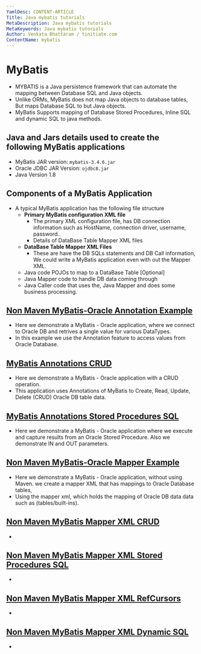 ```yaml
---
YamlDesc: CONTENT-ARTICLE
Title: Java mybatis tutorials
MetaDescription: Java mybatis tutorials
MetaKeywords: Java mybatis tutorials
Author: Venkata Bhattaram / tinitiate.com
ContentName: mybatis
---
```


# MyBatis
* MYBATIS is a Java persistence framework that can automate the mapping between 
  Database SQL and Java objects.
* Unlike ORMs, MyBatis does not map Java objects to database tables, But maps 
  Database SQL to but Java objects.
* MyBatis Supports mapping of Database Stored Procedures, Inline SQL 
  and dynamic SQL to java methods.


## Java and Jars details used to create the following MyBatis applications
* MyBatis JAR version:     `mybatis-3.4.6.jar`
* Oracle JDBC JAR Version: `ojdbc8.jar`
* Java Version 1.8


## Components of a MyBatis Application
* A typical MyBatis application has the following file structure
  * **Primary MyBatis configuration XML file**
    * The primary XML configuration file, has DB connection information such as 
      HostName, connection driver, username, password..
    * Details of DataBase Table Mapper XML files
  * **DataBase Table Mapper XML Files**
    * These are have  the DB SQLs statements and DB Call information, We 
      could write a MyBatis application even with out the Mapper XML.
  * Java code POJOs to map to a DataBase Table [Optional]
  * Java Mapper code to handle DB data coming through
  * Java Caller code that uses the, Java Mapper and does some business 
    processing.


## [Non Maven MyBatis-Oracle Annotation Example](annotation-demo-mybatis-oracle.html)
* Here we demonstrate a MyBatis - Oracle application, where we connect to 
  Oracle DB and retrives a single value for various DataTypes.
* In this example we use the Annotation feature to access values from 
  Oracle Database.


## [MyBatis Annotations CRUD](annotation-crud-mybatis-oracle.html)
* Here we demonstrate a MyBatis - Oracle application with a CRUD operation.
* This application uses Annotations of MyBatis to Create, Read, Update, Delete 
  (CRUD) Oracle DB table data.


## [MyBatis Annotations Stored Procedures SQL](mybatis-annotations-stored-procedures.html)
* Here we demonstrate a MyBatis - Oracle application where we execute and capture 
  results from an Oracle Stored Procedure. Also we demonstrate IN and OUT parameters.


## [Non Maven MyBatis-Oracle Mapper Example](mapper-demo-mybatis-oracle.html)
* Here we demonstrate a MyBatis - Oracle application, without using Maven.
  we create a mapper XML that has mappings to Oracle Database tables, 
* Using the mapper xml, which holds the mapping of Oracle DB data data such as
  (tables/built-ins).


## [Non Maven MyBatis Mapper XML CRUD](mybatis-mapper-oracle-crud.html)
*


## [Non Maven MyBatis Mapper XML Stored Procedures SQL](mybatis-mapper-oracle-stored-procedure.html)
*


## [Non Maven MyBatis Mapper XML RefCursors](mybatis-mapper-oracle-refcursor.html)
*


## [Non Maven MyBatis Mapper XML Dynamic SQL](mybatis-mapper-oracle-dynamic-sql.html)
*
